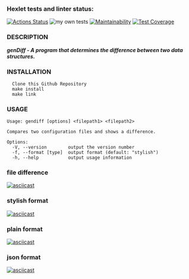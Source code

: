 ### Hexlet tests and linter status:

[![Actions Status](https://github.com/CosmoBoyMe/frontend-project-lvl2/workflows/hexlet-check/badge.svg)](https://github.com/CosmoBoyMe/frontend-project-lvl2/actions)  ![my own tests](https://github.com/CosmoBoyMe/frontend-project-lvl2/workflows/check%20tests/badge.svg) [![Maintainability](https://api.codeclimate.com/v1/badges/793da65d8121838b2398/maintainability)](https://codeclimate.com/github/CosmoBoyMe/frontend-project-lvl2/maintainability) [![Test Coverage](https://api.codeclimate.com/v1/badges/793da65d8121838b2398/test_coverage)](https://codeclimate.com/github/CosmoBoyMe/frontend-project-lvl2/test_coverage)


### DESCRIPTION

  ***genDiff - A program that determines the difference between two data structures.***


### INSTALLATION
```
  Clone this Github Repository
  make install
  make link
```
### USAGE
```
Usage: gendiff [options] <filepath1> <filepath2>

Compares two configuration files and shows a difference.

Options:
  -V, --version        output the version number
  -f, --format [type]  output format (default: "stylish")
  -h, --help           output usage information
```


### file difference

[![asciicast](https://asciinema.org/a/381182.svg)](https://asciinema.org/a/381182)

### stylish format

[![asciicast](https://asciinema.org/a/385122.svg)](https://asciinema.org/a/385122)

### plain format

[![asciicast](https://asciinema.org/a/385247.svg)](https://asciinema.org/a/385247)

### json format

[![asciicast](https://asciinema.org/a/385935.svg)](https://asciinema.org/a/385935)

